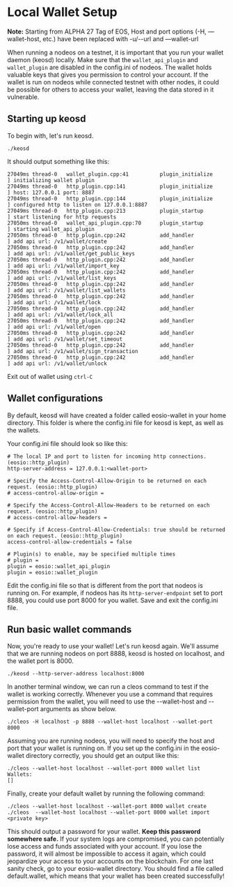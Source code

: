 # Local Wallet Setup

**Note:** Starting from ALPHA 27 Tag of EOS, Host and port options (-H, —wallet-host, etc.) have been replaced with -u/--url and —wallet-url  

When running a nodeos on a testnet, it is important that you run your wallet daemon (keosd) locally. Make sure that the `wallet_api_plugin` and `wallet_plugin` are disabled in the config.ini of nodeos. The wallet holds valuable keys that gives you permission to control your account. If the wallet is run on nodeos while connected testnet with other nodes, it could be possible for others to access your wallet, leaving the data stored in it vulnerable.

## Starting up keosd

To begin with, let's run keosd.

```console
./keosd
```

It should output something like this:

```console
27049ms thread-0   wallet_plugin.cpp:41          plugin_initialize    ] initializing wallet plugin
27049ms thread-0   http_plugin.cpp:141           plugin_initialize    ] host: 127.0.0.1 port: 8887
27049ms thread-0   http_plugin.cpp:144           plugin_initialize    ] configured http to listen on 127.0.0.1:8887
27049ms thread-0   http_plugin.cpp:213           plugin_startup       ] start listening for http requests
27050ms thread-0   wallet_api_plugin.cpp:70      plugin_startup       ] starting wallet_api_plugin
27050ms thread-0   http_plugin.cpp:242           add_handler          ] add api url: /v1/wallet/create
27050ms thread-0   http_plugin.cpp:242           add_handler          ] add api url: /v1/wallet/get_public_keys
27050ms thread-0   http_plugin.cpp:242           add_handler          ] add api url: /v1/wallet/import_key
27050ms thread-0   http_plugin.cpp:242           add_handler          ] add api url: /v1/wallet/list_keys
27050ms thread-0   http_plugin.cpp:242           add_handler          ] add api url: /v1/wallet/list_wallets
27050ms thread-0   http_plugin.cpp:242           add_handler          ] add api url: /v1/wallet/lock
27050ms thread-0   http_plugin.cpp:242           add_handler          ] add api url: /v1/wallet/lock_all
27050ms thread-0   http_plugin.cpp:242           add_handler          ] add api url: /v1/wallet/open
27050ms thread-0   http_plugin.cpp:242           add_handler          ] add api url: /v1/wallet/set_timeout
27050ms thread-0   http_plugin.cpp:242           add_handler          ] add api url: /v1/wallet/sign_transaction
27050ms thread-0   http_plugin.cpp:242           add_handler          ] add api url: /v1/wallet/unlock
```

Exit out of wallet using `ctrl-C`

## Wallet configurations

By default, keosd will have created a folder called eosio-wallet in your home directory. This folder is where the config.ini file for keosd is kept, as well as the wallets.

Your config.ini file should look so like this:

```console
# The local IP and port to listen for incoming http connections. (eosio::http_plugin)
http-server-address = 127.0.0.1:<wallet-port>

# Specify the Access-Control-Allow-Origin to be returned on each request. (eosio::http_plugin)
# access-control-allow-origin =

# Specify the Access-Control-Allow-Headers to be returned on each request. (eosio::http_plugin)
# access-control-allow-headers =

# Specify if Access-Control-Allow-Credentials: true should be returned on each request. (eosio::http_plugin)
access-control-allow-credentials = false

# Plugin(s) to enable, may be specified multiple times
# plugin =
plugin = eosio::wallet_api_plugin
plugin = eosio::wallet_plugin
```

Edit the config.ini file so that <wallet-port> is different from the port that nodeos is running on. For example, if nodeos has its `http-server-endpoint` set to port 8888, you could use port 8000 for you wallet. Save and exit the config.ini file.

## Run basic wallet commands

Now, you're ready to use your wallet! Let's run keosd again. We'll assume that we are running nodeos on port 8888, keosd is hosted on localhost, and the wallet port is 8000.

```console
./keosd --http-server-address localhost:8000
```

In another terminal window, we can run a cleos command to test if the wallet is working correctly. Whenever you use a command that requires permission from the wallet, you will need to use the --wallet-host and --wallet-port arguments as show below.

```console
./cleos -H localhost -p 8888 --wallet-host localhost --wallet-port 8000
```

Assuming you are running nodeos, you will need to specify the host and port that your wallet is running on. If you set up the config.ini in the eosio-wallet directory correctly, you should get an output like this:

```
./cleos --wallet-host localhost --wallet-port 8000 wallet list
Wallets:
[]
```

Finally, create your default wallet by running the following command:

```console
./cleos --wallet-host localhost --wallet-port 8000 wallet create
./cleos  --wallet-host localhost --wallet-port 8000 wallet import <private key>
```

This should output a password for your wallet. **Keep this password somewhere safe.** If your system logs are compromised, you can potentially lose access and funds associated with your account. If you lose the password, it will almost be impossible to access it again, which could jeopardize your access to your accounts on the blockchain. For one last sanity check, go to your eosio-wallet directory. You should find a file called default.wallet, which means that your wallet has been created successfully!
